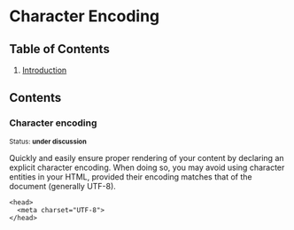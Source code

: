 # Character Encoding

## Table of Contents

  1. [Introduction](#introduction)


## Contents

### Character encoding

<sup>Status: **under discussion**</sup>

Quickly and easily ensure proper rendering of your content by declaring an explicit character encoding. When doing so, you may avoid using character entities in your HTML, provided their encoding matches that of the document (generally UTF-8).

```
<head>
  <meta charset="UTF-8">
</head>
```
